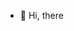 - 👋 Hi, there

<!---
koushikkaran/koushikkaran is a ✨ special ✨ repository because its `README.md` (this file) appears on your GitHub profile.
You can click the Preview link to take a look at your changes.
--->
